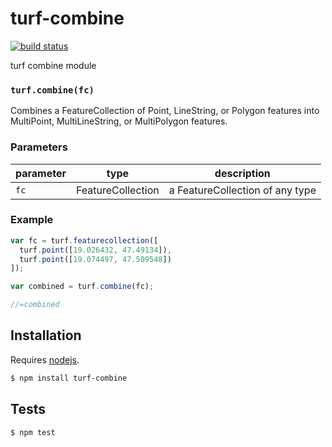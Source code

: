 # turf-combine

[![build status](https://secure.travis-ci.org/Turfjs/turf-combine.png)](http://travis-ci.org/Turfjs/turf-combine)

turf combine module


### `turf.combine(fc)`

Combines a FeatureCollection of Point, LineString, or Polygon features into MultiPoint, MultiLineString, or MultiPolygon features.


### Parameters

| parameter | type              | description                     |
| --------- | ----------------- | ------------------------------- |
| `fc`      | FeatureCollection | a FeatureCollection of any type |


### Example

```js
var fc = turf.featurecollection([
  turf.point([19.026432, 47.49134]),
  turf.point([19.074497, 47.509548])
]);

var combined = turf.combine(fc);

//=combined
```

## Installation

Requires [nodejs](http://nodejs.org/).

```sh
$ npm install turf-combine
```

## Tests

```sh
$ npm test
```

